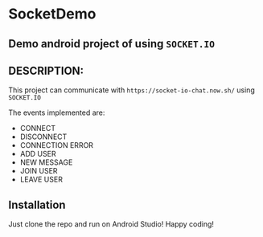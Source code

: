 # SocketDemo

## Demo android project of using `SOCKET.IO`

## DESCRIPTION:
This project can communicate with `https://socket-io-chat.now.sh/` using `SOCKET.IO`

The events implemented are:
- CONNECT
- DISCONNECT
- CONNECTION ERROR
- ADD USER
- NEW MESSAGE
- JOIN USER
- LEAVE USER

## Installation
Just clone the repo and run on Android Studio!
Happy coding!